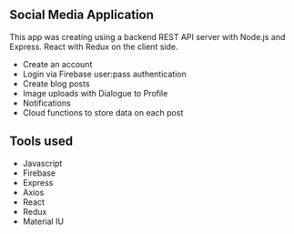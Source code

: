 ## Social Media Application
This app was creating using a backend REST API server with Node.js and Express. React with Redux on the client side.
- Create an account
- Login via Firebase user:pass authentication
- Create blog posts 
- Image uploads with Dialogue to Profile 
- Notifications 
- Cloud functions to store data on each post

## Tools used
- Javascript 
- Firebase 
- Express 
- Axios 
- React 
- Redux 
- Material IU

